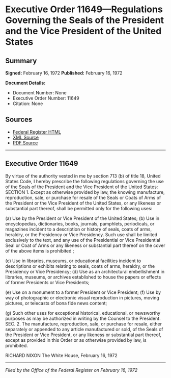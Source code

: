 # Executive Order 11649—Regulations Governing the Seals of the President and the Vice President of the United States

## Summary

**Signed:** February 16, 1972
**Published:** February 16, 1972

**Document Details:**
- Document Number: None
- Executive Order Number: 11649
- Citation: None

## Sources
- [Federal Register HTML](https://www.presidency.ucsb.edu/documents/executive-order-11649-regulations-governing-the-seals-the-president-and-the-vice-president)
- [XML Source](None)
- [PDF Source](None)

---

## Executive Order 11649

By virtue of the authority vested in me by section 713 (b) of title 18, United States Code, I hereby prescribe the following regulations governing the use of the Seals of the President and the Vice President of the United States:
SECTION 1. Except as otherwise provided by law, the knowing manufacture, reproduction, sale, or purchase for resale of the Seals or Coats of Arms of the President or the Vice President of the United States, or any likeness or substantial part thereof, shall be permitted only for the following uses:

(a) Use by the President or Vice President of the United States;
(b) Use in encyclopedias, dictionaries, books, journals, pamphlets, periodicals, or magazines incident to a description or history of seals, coats of arms, heraldry, or the Presidency or Vice Presidency. Such use shall be limited exclusively to the text, and any use of the Presidential or Vice Presidential Seal or Coat of Arms or any likeness or substantial part thereof on the cover of the above items is prohibited ;

(c) Use in libraries, museums, or educational facilities incident to descriptions or exhibits relating to seals, coats of arms, heraldry, or the Presidency or Vice Presidency;
(d) Use as an architectural embellishment in libraries, museums, or archives established to house the papers or effects of former Presidents or Vice Presidents;

(e) Use on a monument to a former President or Vice President;
(f) Use by way of photographic or electronic visual reproduction in pictures, moving pictures, or telecasts of bona fide news content;

(g) Such other uses for exceptional historical, educational, or newsworthy purposes as may be authorized in writing by the Counsel to the President.
SEC. 2. The manufacture, reproduction, sale, or purchase for resale, either separately or appended to any article manufactured or sold, of the Seals of the President or Vice President, or any likeness or substantial part thereof, except as provided in this Order or as otherwise provided by law, is prohibited.

RICHARD NIXON
The White House,
February 16, 1972

---

*Filed by the Office of the Federal Register on February 16, 1972*
